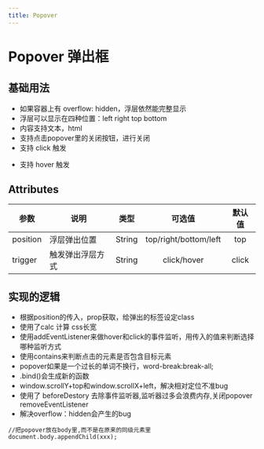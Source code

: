 ```yaml
---
title: Popover
---
```


# Popover 弹出框

## 基础用法

- 如果容器上有 overflow: hidden，浮层依然能完整显示
- 浮层可以显示在四种位置：left right top bottom
- 内容支持文本，html
- 支持点击popover里的关闭按钮，进行关闭
- 支持 click 触发

<ClientOnly>
   <popover-demo1></popover-demo1>
</ClientOnly>


- 支持 hover 触发

<ClientOnly>
   <popover-demo2></popover-demo2>
</ClientOnly>


## Attributes

| 参数 | 说明 | 类型 | 可选值 | 默认值 |
| ------- | ------ | ------ | :------: | :------: |
| position | 浮层弹出位置 | String | top/right/bottom/left | top |
| trigger | 触发弹出浮层方式 | String | click/hover | click |

## 实现的逻辑

- 根据position的传入，prop获取，给弹出的标签设定class
- 使用了calc 计算 css长宽
- 使用addEventListener来做hover和click的事件监听，用传入的值来判断选择哪种监听方式
- 使用contains来判断点击的元素是否包含目标元素
- popover如果是一个过长的单词不换行，word-break:break-all;
- .bind()会生成新的函数
- window.scrollY+top和window.scrollX+left，解决相对定位不准bug
- 使用了 beforeDestory 去除事件监听器,监听器过多会浪费内存,关闭popover removeEventListener
- 解决overflow：hidden会产生的bug

```
//把popover放在body里,而不是在原来的同级元素里
document.body.appendChild(xxx);
```
